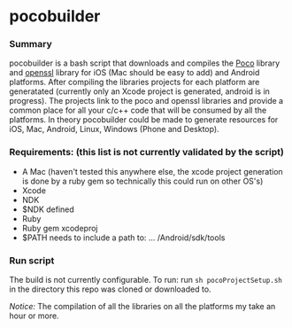 # pocobuilder

### Summary
pocobuilder is a bash script that downloads and compiles the [Poco](http://pocoproject.org) library and [openssl](http://www.openssl.org) library for iOS (Mac should be easy to add) and Android platforms. After compiling the libraries projects for each platform are generatated (currently only an Xcode project is generated, android is in progress). The projects link to the poco and openssl libraries and provide a common place for all your c/c++ code that will be consumed by all the platforms. In theory pocobuilder could be made to generate resources for iOS, Mac, Android, Linux, Windows (Phone and Desktop).

### Requirements: (this list is not currently validated by the script)
* A Mac (haven't tested this anywhere else, the xcode project generation is done by a ruby gem so technically this could run on other OS's)
* Xcode
* NDK
* $NDK defined
* Ruby
* Ruby gem xcodeproj
* $PATH needs to include a path to: ... /Android/sdk/tools

### Run script
The build is not currently configurable.
To run: run `sh pocoProjectSetup.sh` in the directory this repo was cloned or downloaded to.

*Notice:* The compilation of all the libraries on all the platforms my take an hour or more.
